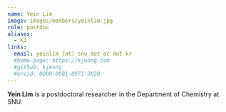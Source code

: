 ```yaml
---
name: Yein Lim
image: images/members/yeinlim.jpg
role: postdoc
aliases:
  - KJ
links: 
  email: yeinlim (at) snu dot ac dot kr
  #home-page: https://kjeong.com
  #github: kjeong
  #orcid: 0000-0001-8971-3020
---
```


**Yein Lim** is a postdoctoral researcher in the Department of Chemistry at SNU. 
